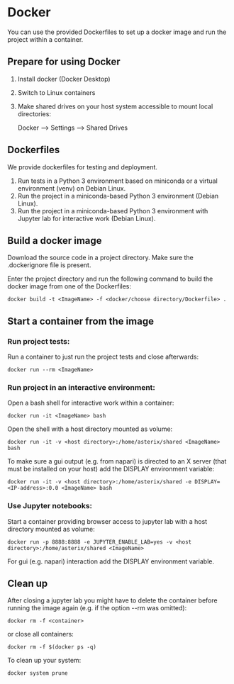 Docker
======

You can use the provided Dockerfiles to set up a docker image and run the project within a container.


Prepare for using Docker
------------------------

1) Install docker (Docker Desktop)
2) Switch to Linux containers
3) Make shared drives on your host system accessible to mount local directories:

    Docker --> Settings --> Shared Drives


Dockerfiles
-----------

We provide dockerfiles for testing and deployment.

1) Run tests in a Python 3 environment based on miniconda or a virtual environment (venv) on Debian Linux.
2) Run the project in a miniconda-based Python 3 environment (Debian Linux).
3) Run the project in a miniconda-based Python 3 environment with Jupyter lab for interactive work (Debian Linux).


Build a docker image
--------------------

Download the source code in a project directory.
Make sure the .dockerignore file is present.

Enter the project directory and run the following command to build the docker image from one of the Dockerfiles:

	docker build -t <ImageName> -f <docker/choose directory/Dockerfile> .
		
		
Start a container from the image
--------------------------------

### Run project tests:

Run a container to just run the project tests and close afterwards:

	docker run --rm <ImageName>

### Run project in an interactive environment:
	
Open a bash shell for interactive work within a container:

	docker run -it <ImageName> bash
	
Open the shell with a host directory mounted as volume:

	docker run -it -v <host directory>:/home/asterix/shared <ImageName> bash
	
To make sure a gui output (e.g. from napari) is directed to an X server (that must be installed on your host) 
add the DISPLAY environment variable:

	docker run -it -v <host directory>:/home/asterix/shared -e DISPLAY=<IP-address>:0.0 <ImageName> bash

### Use Jupyter notebooks:
	
Start a container providing browser access to jupyter lab with a host directory mounted as volume:
	
	docker run -p 8888:8888 -e JUPYTER_ENABLE_LAB=yes -v <host directory>:/home/asterix/shared <ImageName>

For gui (e.g. napari) interaction add the DISPLAY environment variable.


Clean up
--------

After closing a jupyter lab you might have to delete the container before running the image again 
(e.g. if the option --rm was omitted):

    docker rm -f <container>

or close all containers:

    docker rm -f $(docker ps -q)
    
To clean up your system:

    docker system prune
    